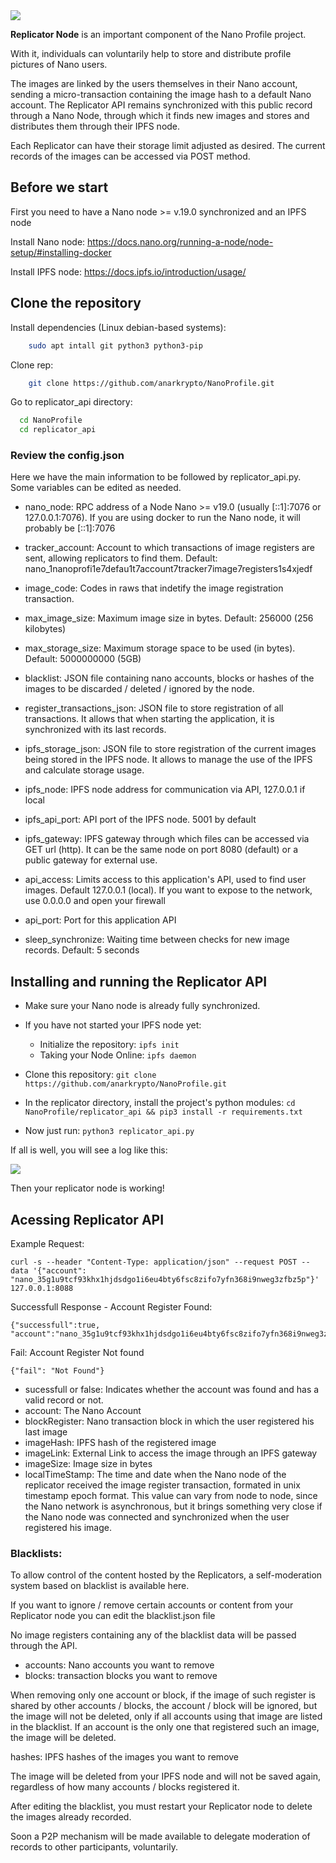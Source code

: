 <img src="https://ipfs.io/ipfs/QmZTP1G2BGQB43XbwoAmzeDrft4gsgWacxXBE2gHvK3S31" />

<strong>Replicator Node</strong> is an important component of the Nano Profile project.

With it, individuals can voluntarily help to store and distribute profile pictures of Nano users.

The images are linked by the users themselves in their Nano account, sending a micro-transaction containing the image hash to a default Nano account. The Replicator API remains synchronized with this public record through a Nano Node, through which it finds new images and stores and distributes them through their IPFS node.

Each Replicator can have their storage limit adjusted as desired.
The current records of the images can be accessed via POST method.

## Before we start

First you need to have a Nano node >= v.19.0 synchronized and an IPFS node

Install Nano node: https://docs.nano.org/running-a-node/node-setup/#installing-docker

Install IPFS node:
https://docs.ipfs.io/introduction/usage/

## Clone the repository

Install dependencies (Linux debian-based systems):

```bash 
    sudo apt intall git python3 python3-pip 
```

Clone rep:
```bash 
    git clone https://github.com/anarkrypto/NanoProfile.git
```

Go to replicator_api directory:

```bash
  cd NanoProfile
  cd replicator_api
```

### Review the config.json

Here we have the main information to be followed by replicator_api.py.
Some variables can be edited as needed.

- nano_node: RPC address of a Node Nano >= v19.0 (usually [::1]:7076 or 127.0.0.1:7076). If you are using docker to run the Nano node, it will probably be [::1]:7076

- tracker_account: Account to which transactions of image registers are sent, allowing replicators to find them. Default: nano_1nanoprofi1e7defau1t7account7tracker7image7registers1s4xjedf

- image_code: Codes in raws that indetify the image registration transaction.

- max_image_size: Maximum image size in bytes. Default: 256000 (256 kilobytes)

- max_storage_size: Maximum storage space to be used (in bytes). Default: 5000000000 (5GB)

- blacklist: JSON file containing nano accounts, blocks or hashes of the images to be discarded / deleted / ignored by the node.

- register_transactions_json: JSON file to store registration of all transactions. It allows that when starting the application, it is synchronized with its last records.

- ipfs_storage_json: JSON file to store registration of the current images being stored in the IPFS node. It allows to manage the use of the IPFS and calculate storage usage.

- ipfs_node: IPFS node address for communication via API, 127.0.0.1 if local

- ipfs_api_port: API port of the IPFS node. 5001 by default

- ipfs_gateway: IPFS gateway through which files can be accessed via GET url (http). It can be the same node on port 8080 (default) or a public gateway for external use.

- api_access: Limits access to this application's API, used to find user images. Default 127.0.0.1 (local). If you want to expose to the network, use 0.0.0.0 and open your firewall

- api_port: Port for this application API

- sleep_synchronize: Waiting time between checks for new image records. Default: 5 seconds


## Installing and running the Replicator API

- Make sure your Nano node is already fully synchronized.
- If you have not started your IPFS node yet:
  - Initialize the repository: ``` ipfs init ```
  - Taking your Node Online: ``` ipfs daemon ```

- Clone this repository: ``` git clone https://github.com/anarkrypto/NanoProfile.git ```
- In the replicator directory, install the project's python modules: ``` cd NanoProfile/replicator_api && pip3 install -r requirements.txt ```
- Now just run: ``` python3 replicator_api.py ```

If all is well, you will see a log like this:

<img src="https://ipfs.infura.io/ipfs/QmYSaMdyTB65GCtM5qoxMWaanhaAGMbnEcJdJks6oGZxHg" />

Then your replicator node is working!


## Acessing Replicator API

Example Request:
```
curl -s --header "Content-Type: application/json" --request POST --data '{"account": "nano_35g1u9tcf93khx1hjdsdgo1i6eu4bty6fsc8zifo7yfn368i9nweg3zfbz5p"}' 127.0.0.1:8088
```

Successfull Response - Account Register Found:
```
{"successfull":true, "account":"nano_35g1u9tcf93khx1hjdsdgo1i6eu4bty6fsc8zifo7yfn368i9nweg3zfbz5p","blockRegister":"709BE02EA0C4111B985A51FAA4F4D4D758AFCA6F8F0FF2972EAAC8CF6F420DB3","imageHash":"QmaBvRuuYgX5nsJfKvLuJo3eDDTJUhuiUCwE7kT5gsbCgY","imageLink":"https://ipfs.io/ipfs/QmaBvRuuYgX5nsJfKvLuJo3eDDTJUhuiUCwE7kT5gsbCgY","imageSize":57589,"localTimestamp":"1589995691"}
```
Fail: Account Register Not found
```
{"fail": "Not Found"}
```
- sucessfull or false: Indicates whether the account was found and has a valid record or not.
- account: The Nano Account
- blockRegister: Nano transaction block in which the user registered his last image
- imageHash: IPFS hash of the registered image
- imageLink: External Link to access the image through  an IPFS gateway
- imageSize: Image size in bytes
- localTimeStamp: The time and date when the Nano node of the replicator received the image register transaction, formated in unix timestamp epoch format. This value can vary from node to node, since the Nano network is asynchronous, but it brings something very close if the Nano node was connected and synchronized when the user registered his image.


### Blacklists: 

To allow control of the content hosted by the Replicators, a self-moderation system based on blacklist is available here.

If you want to ignore / remove certain accounts or content from your Replicator node you can edit the blacklist.json file

No image registers containing any of the blacklist data will be passed through the API.

- accounts: Nano accounts you want to remove
- blocks: transaction blocks you want to remove

When removing only one account or block, if the image of such register is shared by other accounts / blocks, the account / block will be ignored, but the image will not be deleted, only if all accounts using that image are listed in the blacklist.
If an account is the only one that registered such an image, the image will be deleted.

hashes: IPFS hashes of the images you want to remove

The image will be deleted from your IPFS node and will not be saved again, regardless of how many accounts / blocks registered it.


After editing the blacklist, you must restart your Replicator node to delete the images already recorded.

Soon a P2P mechanism will be made available to delegate moderation of records to other participants, voluntarily.
